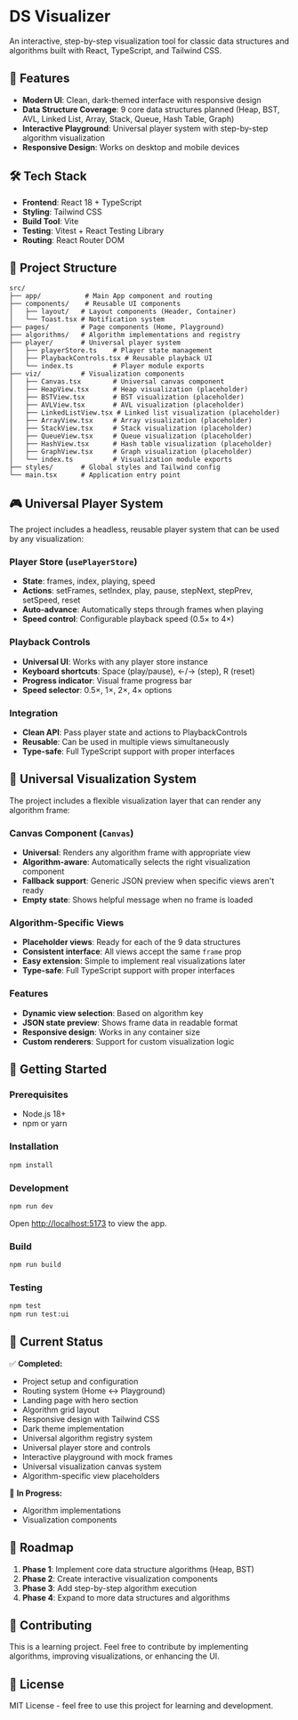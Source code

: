 # DS Visualizer

An interactive, step-by-step visualization tool for classic data structures and algorithms built with React, TypeScript, and Tailwind CSS.

## 🚀 Features

- **Modern UI**: Clean, dark-themed interface with responsive design
- **Data Structure Coverage**: 9 core data structures planned (Heap, BST, AVL, Linked List, Array, Stack, Queue, Hash Table, Graph)
- **Interactive Playground**: Universal player system with step-by-step algorithm visualization
- **Responsive Design**: Works on desktop and mobile devices

## 🛠️ Tech Stack

- **Frontend**: React 18 + TypeScript
- **Styling**: Tailwind CSS
- **Build Tool**: Vite
- **Testing**: Vitest + React Testing Library
- **Routing**: React Router DOM

## 📁 Project Structure

```
src/
├── app/           # Main App component and routing
├── components/    # Reusable UI components
│   ├── layout/   # Layout components (Header, Container)
│   └── Toast.tsx # Notification system
├── pages/        # Page components (Home, Playground)
├── algorithms/   # Algorithm implementations and registry
├── player/       # Universal player system
│   ├── playerStore.ts    # Player state management
│   ├── PlaybackControls.tsx # Reusable playback UI
│   └── index.ts          # Player module exports
├── viz/          # Visualization components
│   ├── Canvas.tsx        # Universal canvas component
│   ├── HeapView.tsx      # Heap visualization (placeholder)
│   ├── BSTView.tsx       # BST visualization (placeholder)
│   ├── AVLView.tsx       # AVL visualization (placeholder)
│   ├── LinkedListView.tsx # Linked list visualization (placeholder)
│   ├── ArrayView.tsx     # Array visualization (placeholder)
│   ├── StackView.tsx     # Stack visualization (placeholder)
│   ├── QueueView.tsx     # Queue visualization (placeholder)
│   ├── HashView.tsx      # Hash table visualization (placeholder)
│   ├── GraphView.tsx     # Graph visualization (placeholder)
│   └── index.ts          # Visualization module exports
├── styles/       # Global styles and Tailwind config
└── main.tsx      # Application entry point
```

## 🎮 Universal Player System

The project includes a headless, reusable player system that can be used by any visualization:

### **Player Store (`usePlayerStore`)**
- **State**: frames, index, playing, speed
- **Actions**: setFrames, setIndex, play, pause, stepNext, stepPrev, setSpeed, reset
- **Auto-advance**: Automatically steps through frames when playing
- **Speed control**: Configurable playback speed (0.5× to 4×)

### **Playback Controls**
- **Universal UI**: Works with any player store instance
- **Keyboard shortcuts**: Space (play/pause), ←/→ (step), R (reset)
- **Progress indicator**: Visual frame progress bar
- **Speed selector**: 0.5×, 1×, 2×, 4× options

### **Integration**
- **Clean API**: Pass player state and actions to PlaybackControls
- **Reusable**: Can be used in multiple views simultaneously
- **Type-safe**: Full TypeScript support with proper interfaces

## 🎨 Universal Visualization System

The project includes a flexible visualization layer that can render any algorithm frame:

### **Canvas Component (`Canvas`)**
- **Universal**: Renders any algorithm frame with appropriate view
- **Algorithm-aware**: Automatically selects the right visualization component
- **Fallback support**: Generic JSON preview when specific views aren't ready
- **Empty state**: Shows helpful message when no frame is loaded

### **Algorithm-Specific Views**
- **Placeholder views**: Ready for each of the 9 data structures
- **Consistent interface**: All views accept the same `frame` prop
- **Easy extension**: Simple to implement real visualizations later
- **Type-safe**: Full TypeScript support with proper interfaces

### **Features**
- **Dynamic view selection**: Based on algorithm key
- **JSON state preview**: Shows frame data in readable format
- **Responsive design**: Works in any container size
- **Custom renderers**: Support for custom visualization logic

## 🚀 Getting Started

### Prerequisites
- Node.js 18+ 
- npm or yarn

### Installation
```bash
npm install
```

### Development
```bash
npm run dev
```
Open [http://localhost:5173](http://localhost:5173) to view the app.

### Build
```bash
npm run build
```

### Testing
```bash
npm test
npm run test:ui
```

## 🎯 Current Status

✅ **Completed:**
- Project setup and configuration
- Routing system (Home ↔ Playground)
- Landing page with hero section
- Algorithm grid layout
- Responsive design with Tailwind CSS
- Dark theme implementation
- Universal algorithm registry system
- Universal player store and controls
- Interactive playground with mock frames
- Universal visualization canvas system
- Algorithm-specific view placeholders

🚧 **In Progress:**
- Algorithm implementations
- Visualization components

## 🔮 Roadmap

1. **Phase 1**: Implement core data structure algorithms (Heap, BST)
2. **Phase 2**: Create interactive visualization components
3. **Phase 3**: Add step-by-step algorithm execution
4. **Phase 4**: Expand to more data structures and algorithms

## 🤝 Contributing

This is a learning project. Feel free to contribute by implementing algorithms, improving visualizations, or enhancing the UI.

## 📝 License

MIT License - feel free to use this project for learning and development.
